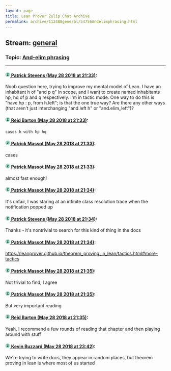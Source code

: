 ```yaml
---
layout: page
title: Lean Prover Zulip Chat Archive 
permalink: archive/113488general/54756Andelimphrasing.html
---
```


## Stream: [general](index.html)
### Topic: [And-elim phrasing](54756Andelimphrasing.html)

---

#### [![Click to go to Zulip](../../assets/img/zulip2.png) Patrick Stevens (May 28 2018 at 21:33)](https://leanprover.zulipchat.com/#narrow/stream/113488-general/topic/And-elim%20phrasing/near/127218529):
Noob question here, trying to improve my mental model of Lean.
I have an inhabitant h of "and p q" in scope, and I want to create named inhabitants hp, hq of p and q respectively. I'm in tactic mode. One way to do this is "have hp : p, from h.left"; is that the one true way? Are there any other ways (that aren't just interchanging "and.left h" or "and.elim_left")?

#### [![Click to go to Zulip](../../assets/img/zulip2.png) Reid Barton (May 28 2018 at 21:33)](https://leanprover.zulipchat.com/#narrow/stream/113488-general/topic/And-elim%20phrasing/near/127218535):
`cases h with hp hq`

#### [![Click to go to Zulip](../../assets/img/zulip2.png) Patrick Massot (May 28 2018 at 21:33)](https://leanprover.zulipchat.com/#narrow/stream/113488-general/topic/And-elim%20phrasing/near/127218536):
cases

#### [![Click to go to Zulip](../../assets/img/zulip2.png) Patrick Massot (May 28 2018 at 21:33)](https://leanprover.zulipchat.com/#narrow/stream/113488-general/topic/And-elim%20phrasing/near/127218537):
almost fast enough!

#### [![Click to go to Zulip](../../assets/img/zulip2.png) Patrick Massot (May 28 2018 at 21:34)](https://leanprover.zulipchat.com/#narrow/stream/113488-general/topic/And-elim%20phrasing/near/127218582):
It's unfair, I was staring at an infinite class resolution trace when the notification popped up

#### [![Click to go to Zulip](../../assets/img/zulip2.png) Patrick Stevens (May 28 2018 at 21:34)](https://leanprover.zulipchat.com/#narrow/stream/113488-general/topic/And-elim%20phrasing/near/127218585):
Thanks - it's nontrivial to search for this kind of thing in the docs

#### [![Click to go to Zulip](../../assets/img/zulip2.png) Patrick Massot (May 28 2018 at 21:34)](https://leanprover.zulipchat.com/#narrow/stream/113488-general/topic/And-elim%20phrasing/near/127218591):
https://leanprover.github.io/theorem_proving_in_lean/tactics.html#more-tactics

#### [![Click to go to Zulip](../../assets/img/zulip2.png) Patrick Massot (May 28 2018 at 21:35)](https://leanprover.zulipchat.com/#narrow/stream/113488-general/topic/And-elim%20phrasing/near/127218593):
Not trivial to find, I agree

#### [![Click to go to Zulip](../../assets/img/zulip2.png) Patrick Massot (May 28 2018 at 21:35)](https://leanprover.zulipchat.com/#narrow/stream/113488-general/topic/And-elim%20phrasing/near/127218602):
But very important reading

#### [![Click to go to Zulip](../../assets/img/zulip2.png) Reid Barton (May 28 2018 at 21:35)](https://leanprover.zulipchat.com/#narrow/stream/113488-general/topic/And-elim%20phrasing/near/127218605):
Yeah, I recommend a few rounds of reading that chapter and then playing around with stuff

#### [![Click to go to Zulip](../../assets/img/zulip2.png) Kevin Buzzard (May 28 2018 at 23:42)](https://leanprover.zulipchat.com/#narrow/stream/113488-general/topic/And-elim%20phrasing/near/127222394):
We're trying to write docs, they appear in random places, but theorem proving in lean is where most of us started

